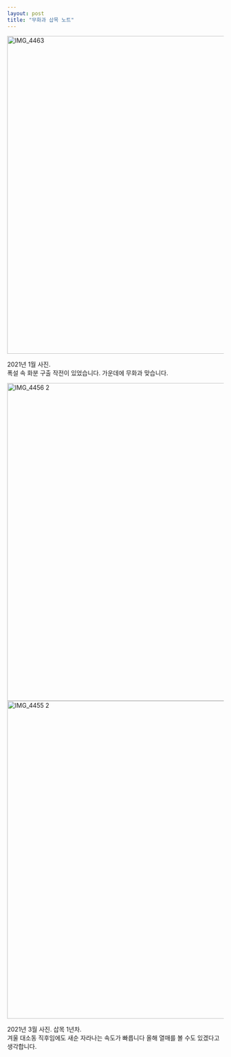 ```yaml
---
layout: post
title: "무화과 삽목 노트"
---
```


<img width="740px" alt="IMG_4463" src="https://user-images.githubusercontent.com/81041256/111928164-36264e00-8af6-11eb-8f27-7d6a38c46efd.jpg">

2021년 1월 사진. <br/>
폭설 속 화분 구출 작전이 있었습니다. 가운데에 무화과 맞습니다.

<img width="740px" alt="IMG_4456 2" src="https://user-images.githubusercontent.com/81041256/111927635-ccf20b00-8af4-11eb-8bec-9f90bccccdc8.jpg">

<img width="740px" alt="IMG_4455 2" src="https://user-images.githubusercontent.com/81041256/111927630-c82d5700-8af4-11eb-9059-9fa7dc3a1b0f.jpg">

2021년 3월 사진. 삽목 1년차. <br/>
겨울 대소동 직후임에도 새순 자라나는 속도가 빠릅니다 올해 열매를 볼 수도 있겠다고 생각합니다.
